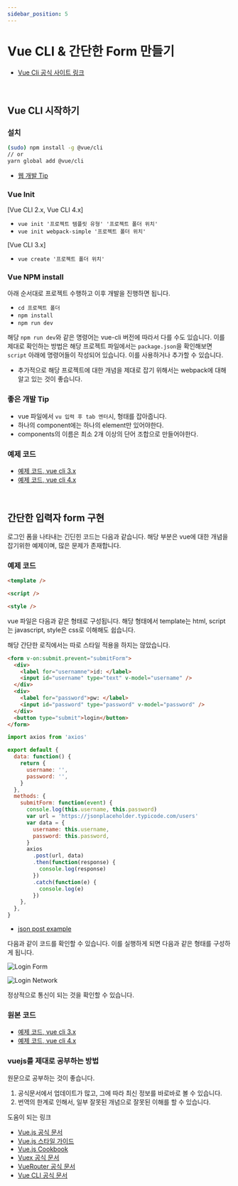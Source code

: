 ```yaml
---
sidebar_position: 5
---
```


# Vue CLI & 간단한 Form 만들기

- [Vue Cli 공식 사이트 링크](https://cli.vuejs.org/)

<br/>

## Vue CLI 시작하기

### 설치

```sh
(sudo) npm install -g @vue/cli
// or
yarn global add @vue/cli
```

- [웹 개발 Tip](https://joshua1988.github.io/web-development/linux-commands-for-beginners/)

### Vue Init

[Vue CLI 2.x, Vue CLI 4.x]

- `vue init '프로젝트 템플릿 유형' '프로젝트 폴더 위치'`
- `vue init webpack-simple '프로젝트 폴더 위치'`

[Vue CLI 3.x]

- `vue create '프로젝트 폴더 위치'`

### Vue NPM install

아래 순서대로 프로젝트 수행하고 이후 개발을 진행하면 됩니다.

- `cd 프로젝트 폴더`
- `npm install`
- `npm run dev`

해당 `npm run dev`와 같은 명령어는 vue-cli 버전에 따라서 다를 수도 있습니다. 이를 제대로 확인하는 방법은 해당 프로젝트 파일에서는 `package.json`을 확인해보면 `script` 아래에 명령어들이 작성되어 있습니다. 이를 사용하거나 추가할 수 있습니다.

- 추가적으로 해당 프로젝트에 대한 개념을 제대로 잡기 위해서는 webpack에 대해 알고 있는 것이 좋습니다.

### 좋은 개발 Tip

- vue 파일에서 `vu 입력 후 tab 엔터`시, 형태를 잡아줍니다.
- 하나의 component에는 하나의 element만 있어야한다.
- components의 이름은 최소 2개 이상의 단어 조합으로 만들어야한다.

### 예제 코드

- [예제 코드, vue cli 3.x ](https://github.com/Azderica/Study-lean-vue-js/tree/master/vue-cli-complete)
- [예제 코드, vue cli 4.x](https://github.com/Azderica/Study-lean-vue-js/tree/master/vue-cli-study)

<br/>

## 간단한 입력자 form 구현

로그인 폼을 나타내는 긴딘힌 코드는 다음과 같습니다. 해당 부분은 vue에 대한 개념을 잡기위한 예제이며, 많은 문제가 존재합니다.

### 예제 코드

```html
<template />

<script />

<style />
```

vue 파일은 다음과 같은 형태로 구성됩니다. 해당 형태에서 template는 html, script는 javascript, style은 css로 이해해도 쉽습니다.

해당 간단한 로직에서는 따로 스타일 적용을 하지는 않았습니다.

```html
<form v-on:submit.prevent="submitForm">
  <div>
    <label for="usernamne">id: </label>
    <input id="username" type="text" v-model="username" />
  </div>
  <div>
    <label for="password">pw: </label>
    <input id="password" type="password" v-model="password" />
  </div>
  <button type="submit">login</button>
</form>
```

```js
import axios from 'axios'

export default {
  data: function() {
    return {
      username: '',
      password: '',
    }
  },
  methods: {
    submitForm: function(event) {
      console.log(this.username, this.password)
      var url = 'https://jsonplaceholder.typicode.com/users'
      var data = {
        username: this.username,
        password: this.password,
      }
      axios
        .post(url, data)
        .then(function(response) {
          console.log(response)
        })
        .catch(function(e) {
          console.log(e)
        })
    },
  },
}
```

- [json post example](https://jsonplaceholder.typicode.com/)

다음과 같이 코드를 확인할 수 있습니다. 이를 실행하게 되면 다음과 같은 형태를 구성하게 됩니다.

![Login Form](https://user-images.githubusercontent.com/42582516/102705536-73e3c280-42cc-11eb-89b3-4d6398db3579.png)

![Login Network](https://user-images.githubusercontent.com/42582516/102705561-91189100-42cc-11eb-9568-37230c1643e0.png)

정상적으로 통신이 되는 것을 확인할 수 있습니다.

### 원본 코드

- [예제 코드, vue cli 3.x ](https://github.com/Azderica/Study-lean-vue-js/tree/master/vue-form-complete)
- [예제 코드, vue cli 4.x](https://github.com/Azderica/Study-lean-vue-js/tree/master/vue-form-study)

### vuejs를 제대로 공부하는 방법

원문으로 공부하는 것이 좋습니다.

1. 공식문서에서 업데이트가 많고, 그에 따라 최신 정보를 바로바로 볼 수 있습니다.
2. 번역의 한계로 인해서, 일부 잘못된 개념으로 잘못된 이해를 할 수 있습니다.

도움이 되는 링크

- [Vue.js 공식 문서](https://vuejs.org/v2/guide/)
- [Vue.js 스타일 가이드](https://vuejs.org/v2/style-guide/)
- [Vue.js Cookbook](https://vuejs.org/v2/cookbook/)
- [Vuex 공식 문서](https://vuex.vuejs.org/)
- [VueRouter 공식 문서](https://router.vuejs.org/)
- [Vue CLI 공식 문서](https://cli.vuejs.org/)
